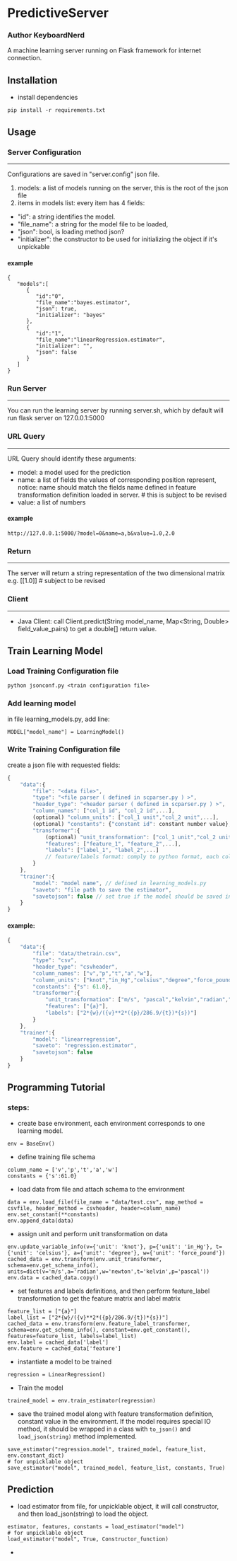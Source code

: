 # PredictiveServer
### Author KeyboardNerd
A machine learning server running on Flask framework for internet connection.

## Installation
* install dependencies

~~~
pip install -r requirements.txt
~~~
## Usage
### Server Configuration
___
Configurations are saved in "server.config" json file.

1.  models: a list of models running on the server, this is the root of the json file
2. items in models list: every item has 4 fields: 
 * "id": a string identifies the model. 
 * "file_name": a string for the model file to be loaded, 
 * "json": bool, is loading method json? 
 * "initializer": the constructor to be used for initializing the object if it's unpickable 

#### example
~~~
{  
   "models":[  
      {  
         "id":"0",
         "file_name":"bayes.estimator",
         "json": true,
         "initializer": "bayes"
      },
      {  
         "id":"1",
         "file_name":"linearRegression.estimator",
         "initializer": "",
         "json": false
      }
   ]
}
~~~
### Run Server
___
You can run the learning server by running server.sh, which by default will run flask server on 127.0.0.1:5000

### URL Query
___
URL Query should identify these arguments:

* model: a model used for the prediction
* name: a list of fields the values of corresponding position represent, notice: name should match the fields name defined in feature transformation definition loaded in server. # this is subject to be revised
* value: a list of numbers

#### example
~~~
http://127.0.0.1:5000/?model=0&name=a,b&value=1.0,2.0
~~~

### Return
___
The server will return a string representation of the two dimensional matrix
e.g. [[1.0]] # subject to be revised

### Client
___
* Java Client: call Client.predict(String model_name, Map<String, Double> field_value_pairs) to get a double[] return value.

## Train Learning Model
### Load Training Configuration file

~~~
python jsonconf.py <train configuration file>
~~~

### Add learning model
in file learning_models.py, add line:

~~~
MODEL["model_name"] = LearningModel()
~~~

### Write Training Configuration file
create a json file with requested fields:

```javascript
{
	"data":{
		"file": "<data file>",
		"type": "<file parser ( defined in scparser.py ) >",
		"header_type": "<header parser ( defined in scparser.py ) >",
		"column_names": ["col_1 id", "col_2 id",...],
		(optional) "column_units": ["col_1 unit","col_2 unit",...],
		(optional) "constants": {"constant id": constant number value},
		"transformer":{
			(optional) "unit_transformation": ["col_1 unit","col_2 unit",...],
			"features": ["feature_1", "feature_2",...], 
			"labels": ["label_1", "label_2",...]
			// feature/labels format: comply to python format, each column id should be surrounded by { }.
		}
	},
	"trainer":{
		"model": "model name", // defined in learning_models.py
		"saveto": "file path to save the estimator",
		"savetojson": false // set true if the model should be saved in json format ( this will call model.tojson() )
	}
}
```

#### example:

```javascript
{
	"data":{
		"file": "data/thetrain.csv",
		"type": "csv",
		"header_type": "csvheader",
		"column_names": ["v","p","t","a","w"],
		"column_units": ["knot","in_Hg","celsius","degree","force_pound"],
		"constants": {"s": 61.0},
		"transformer":{
			"unit_transformation": ["m/s", "pascal","kelvin","radian","newton"],
			"features": ["{a}"],
			"labels": ["2*{w}/({v}**2*({p}/286.9/{t})*{s})"]
		}
	},
	"trainer":{
		"model": "linearregression",
		"saveto": "regression.estimator",
		"savetojson": false
	}
}
```

## Programming Tutorial

### steps:
* create base environment, each environment corresponds to one learning model.

~~~
env = BaseEnv()
~~~

* define training file schema 

~~~
column_name = ['v','p','t','a','w']
constants = {'s':61.0}
~~~

* load data from file and attach schema to the environment

~~~
data = env.load_file(file_name = "data/test.csv", map_method = csvfile, header_method = csvheader, header=column_name)
env.set_constant(**constants)
env.append_data(data)
~~~

* assign unit and perform unit transformation on data

~~~
env.update_variable_info(v={'unit': 'knot'}, p={'unit': 'in_Hg'}, t={'unit': 'celsius'}, a={'unit': 'degree'}, w={'unit': 'force_pound'}) 
cached_data = env.transform(env.unit_transformer, schema=env.get_schema_info(), units=dict(v='m/s',a='radian',w='newton',t='kelvin',p='pascal'))
env.data = cached_data.copy()
~~~

* set features and labels definitions, and then perform feature_label transformation to get the feature matrix and label matrix

~~~
feature_list = ["{a}"]
label_list = ["2*{w}/({v}**2*({p}/286.9/{t})*{s})"]
cached_data = env.transform(env.feature_label_transformer, schema=env.get_schema_info(), constant=env.get_constant(), features=feature_list, labels=label_list)
env.label = cached_data['label']
env.feature = cached_data['feature']
~~~

* instantiate a model to be trained

~~~
regression = LinearRegression()
~~~

* Train the model

~~~
trained_model = env.train_estimator(regression)
~~~

* save the trained model along with feature transformation definition, constant value in the environment. If the model requires special IO method, it should be wrapped in a class with `to_json()` and `load_json(string)` method implemented.

~~~
save_estimator("regression.model", trained_model, feature_list, env.constant_dict)
# for unpicklable object
save_estimator("model", trained_model, feature_list, constants, True)
~~~

## Prediction

* load estimator from file, for unpicklable object, it will call constructor, and then load_json(string) to load the object.

~~~
estimator, features, constants = load_estimator("model")
# for unpicklable object
load_estimator("model", True, Constructor_function)
~~~

* 
